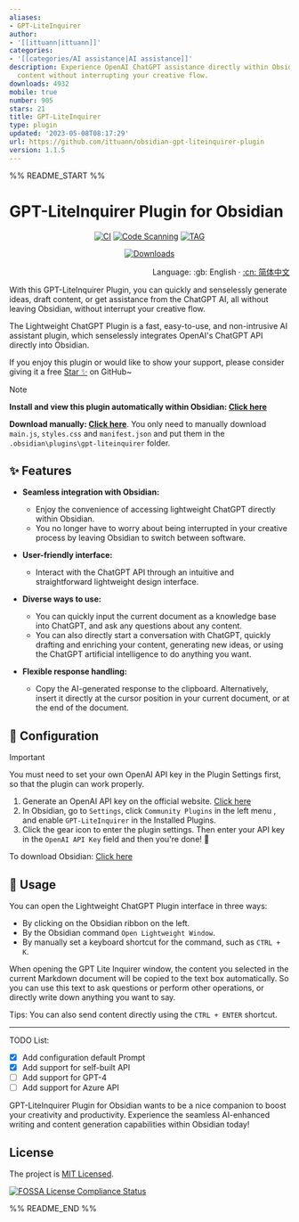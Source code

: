 ```yaml
---
aliases:
- GPT-LiteInquirer
author:
- '[[ittuann|ittuann]]'
categories:
- '[[categories/AI assistance|AI assistance]]'
description: Experience OpenAI ChatGPT assistance directly within Obsidian, drafting
  content without interrupting your creative flow.
downloads: 4932
mobile: true
number: 905
stars: 21
title: GPT-LiteInquirer
type: plugin
updated: '2023-05-08T08:17:29'
url: https://github.com/ittuann/obsidian-gpt-liteinquirer-plugin
version: 1.1.5
---
```


%% README_START %%

# GPT-LiteInquirer Plugin for Obsidian

<div align="center">

[![CI][ci-image]][ci-url]
[![Code Scanning][code-scanning-image]][code-scanning-url]
[![TAG][tag-image]][tag-url]

[![Downloads][downloads-image]][downloads-url]

[ci-image]: https://img.shields.io/github/actions/workflow/status/ittuann/obsidian-gpt-liteinquirer-plugin/CI.yml?branch=master&label=Build%20Status&logo=github&style=for-the-badge
[ci-url]: https://github.com/ittuann/obsidian-gpt-liteinquirer-plugin
[code-scanning-image]: https://img.shields.io/github/actions/workflow/status/ittuann/obsidian-gpt-liteinquirer-plugin/CodeQL.yml?branch=master&label=Code%20Scanning&logo=github&style=for-the-badge
[code-scanning-url]: https://github.com/ittuann/obsidian-gpt-liteinquirer-plugin
[tag-image]: https://img.shields.io/github/v/release/ittuann/obsidian-gpt-liteinquirer-plugin?branch=master&label=Release%20tag&logo=github&style=for-the-badge
[tag-url]: https://github.com/ittuann/obsidian-gpt-liteinquirer-plugin/releases/latest
[downloads-image]: https://img.shields.io/github/downloads/ittuann/obsidian-gpt-liteinquirer-plugin/total?logo=github&style=for-the-badge
[downloads-url]: https://github.com/ittuann/obsidian-gpt-liteinquirer-plugin/releases/latest

</div>

<div align="right">
Language:
:gb: English</a> · 
<a title="Chinese" href="/README.zh-CN.md">:cn: 简体中文</a>
</div>

With this GPT-LiteInquirer Plugin, you can quickly and senselessly generate ideas, draft content, or get assistance from the ChatGPT AI, all without leaving Obsidian, without interrupt your creative flow.

The Lightweight ChatGPT Plugin is a fast, easy-to-use, and non-intrusive AI assistant plugin, which senselessly integrates OpenAI's ChatGPT API directly into Obsidian.

If you enjoy this plugin or would like to show your support, please consider giving it a free [Star ✨](https://github.com/ittuann/obsidian-gpt-liteinquirer-plugin) on GitHub~

> [!NOTE]
> **Install and view this plugin automatically within Obsidian: [Click here](https://obsidian.md/plugins?id=gpt-liteinquirer)**

**Download manually: [Click here](https://github.com/ittuann/obsidian-gpt-liteinquirer-plugin/releases/latest)**. You only need to manually download `main.js`, `styles.css` and `manifest.json` and put them in the `.obsidian\plugins\gpt-liteinquirer` folder.

## ✨ Features

-   **Seamless integration with Obsidian:**

    -   Enjoy the convenience of accessing lightweight ChatGPT directly within Obsidian.
    -   You no longer have to worry about being interrupted in your creative process by leaving Obsidian to switch between software.

-   **User-friendly interface:**

    -   Interact with the ChatGPT API through an intuitive and straightforward lightweight design interface.

-   **Diverse ways to use:**

    -   You can quickly input the current document as a knowledge base into ChatGPT, and ask any questions about any content.
    -   You can also directly start a conversation with ChatGPT, quickly drafting and enriching your content, generating new ideas, or using the ChatGPT artificial intelligence to do anything you want.

-   **Flexible response handling:**
    -   Copy the AI-generated response to the clipboard. Alternatively, insert it directly at the cursor position in your current document, or at the end of the document.

## 🧩 Configuration

> [!IMPORTANT]
> You must need to set your own OpenAI API key in the Plugin Settings first, so that the plugin can work properly.

1. Generate an OpenAI API key on the official website. [Click here](https://beta.openai.com/account/api-keys)
2. In Obsidian, go to `Settings`, click `Community Plugins` in the left menu , and enable `GPT-LiteInquirer` in the Installed Plugins.
3. Click the gear icon to enter the plugin settings. Then enter your API key in the `OpenAI API Key` field and then you're done! 🎉

To download Obsidian: [Click here](https://www.obsidian.md/)

## 📝 Usage

You can open the Lightweight ChatGPT Plugin interface in three ways:

-   By clicking on the Obsidian ribbon on the left.
-   By the Obsidian command `Open Lightweight Window`.
-   By manually set a keyboard shortcut for the command, such as `CTRL + K`.

When opening the GPT Lite Inquirer window, the content you selected in the current Markdown document will be copied to the text box automatically. So you can use this text to ask questions or perform other operations, or directly write down anything you want to say.

Tips: You can also send content directly using the `CTRL + ENTER` shortcut.

---

TODO List:

-   [x] Add configuration default Prompt
-   [x] Add support for self-built API
-   [ ] Add support for GPT-4
-   [ ] Add support for Azure API

GPT-LiteInquirer Plugin for Obsidian wants to be a nice companion to boost your creativity and productivity. Experience the seamless AI-enhanced writing and content generation capabilities within Obsidian today!

## License

The project is [MIT Licensed](https://github.com/ittuann/obsidian-gpt-liteinquirer-plugin/blob/master/LICENSE).

[![FOSSA License Compliance Status](https://app.fossa.com/api/projects/git%2Bgithub.com%2Fittuann%2Fobsidian-gpt-liteinquirer-plugin.svg?type=large&issueType=license)](https://app.fossa.com/projects/git%2Bgithub.com%2Fittuann%2Fobsidian-gpt-liteinquirer-plugin?ref=badge_large&issueType=license)


%% README_END %%